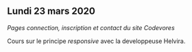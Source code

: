 
## Lundi 23 mars 2020

_Pages connection, inscription et contact du site Codevores_

Cours sur le principe _responsive_ avec la developpeuse Helvira.
